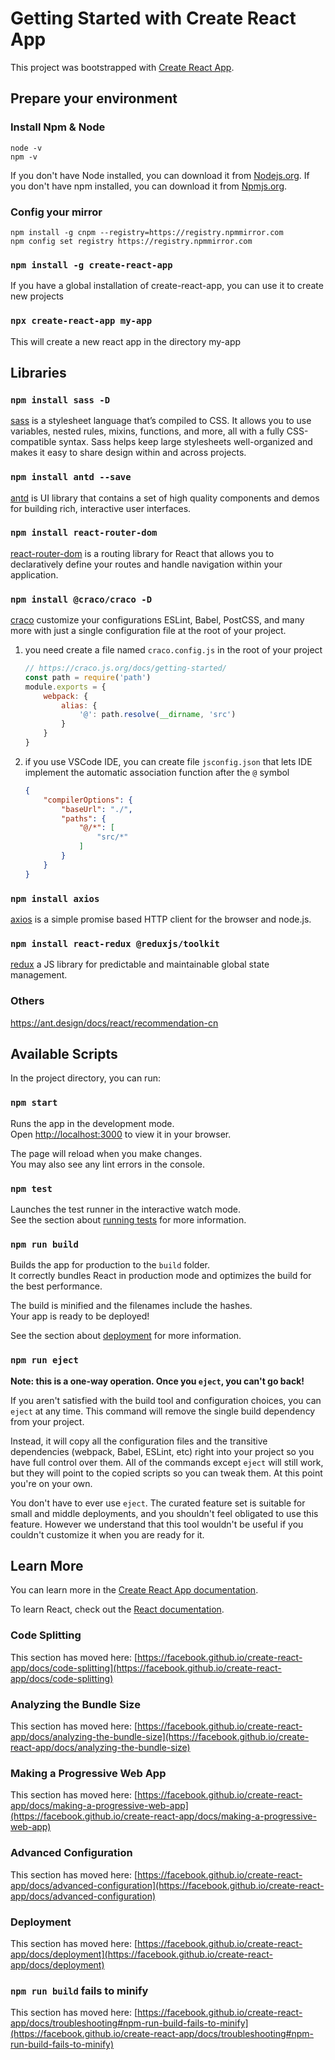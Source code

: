 # Getting Started with Create React App

This project was bootstrapped with [Create React App](https://github.com/facebook/create-react-app).

## Prepare your environment

### Install Npm & Node

``` shell
node -v
npm -v
```

If you don't have Node installed, you can download it from [Nodejs.org](https://nodejs.org/en/).
If you don't have npm installed, you can download it from [Npmjs.org](https://www.npmjs.com/get-npm).

### Config your mirror

``` shell
npm install -g cnpm --registry=https://registry.npmmirror.com
npm config set registry https://registry.npmmirror.com
```

### `npm install -g create-react-app`

If you have a global installation of create-react-app, you can use it to create new projects


### `npx create-react-app my-app`

This will create a new react app in the directory my-app

## Libraries

### `npm install sass -D`

[sass](https://www.sass.hk/docs/) is a stylesheet language that’s compiled to CSS. It allows you to use variables, nested rules, mixins, functions, and more, all with a fully CSS-compatible syntax. Sass helps keep large stylesheets well-organized and makes it easy to share design within and across projects.

### `npm install antd --save`

[antd](https://ant-design.antgroup.com/docs/react/getting-started-cn) is UI library that contains a set of high quality components and demos for building rich, interactive user interfaces.

### `npm install react-router-dom`

[react-router-dom](https://reactrouter.com/en/main) is a routing library for React that allows you to declaratively define your routes and handle navigation within your application.

### `npm install @craco/craco -D`

[craco](https://craco.js.org/docs/getting-started/) customize your configurations ESLint, Babel, PostCSS, and many more with just a single configuration file at the root of your project.

1. you need create a file named `craco.config.js` in the root of your project
   ``` jsx
   // https://craco.js.org/docs/getting-started/
   const path = require('path')
   module.exports = {
       webpack: {
           alias: {
               '@': path.resolve(__dirname, 'src')
           }
       }
   }
   ```
2. if you use VSCode IDE, you can create file `jsconfig.json` that lets IDE implement the automatic association function after the `@` symbol
   ``` json
   {
       "compilerOptions": {
           "baseUrl": "./",
           "paths": {
               "@/*": [
                   "src/*"
               ]
           }
       }
   }

### `npm install axios`

[axios](https://axios-http.com/docs/intro) is a simple promise based HTTP client for the browser and node.js.

### `npm install react-redux @reduxjs/toolkit`

[redux](https://redux.js.org/introduction/getting-started) a JS library for predictable and maintainable global state management.

### Others

https://ant.design/docs/react/recommendation-cn


## Available Scripts

In the project directory, you can run:

### `npm start`

Runs the app in the development mode.\
Open [http://localhost:3000](http://localhost:3000) to view it in your browser.

The page will reload when you make changes.\
You may also see any lint errors in the console.

### `npm test`

Launches the test runner in the interactive watch mode.\
See the section about [running tests](https://facebook.github.io/create-react-app/docs/running-tests) for more information.

### `npm run build`

Builds the app for production to the `build` folder.\
It correctly bundles React in production mode and optimizes the build for the best performance.

The build is minified and the filenames include the hashes.\
Your app is ready to be deployed!

See the section about [deployment](https://facebook.github.io/create-react-app/docs/deployment) for more information.

### `npm run eject`

**Note: this is a one-way operation. Once you `eject`, you can't go back!**

If you aren't satisfied with the build tool and configuration choices, you can `eject` at any time. This command will remove the single build dependency from your project.

Instead, it will copy all the configuration files and the transitive dependencies (webpack, Babel, ESLint, etc) right into your project so you have full control over them. All of the commands except `eject` will still work, but they will point to the copied scripts so you can tweak them. At this point you're on your own.

You don't have to ever use `eject`. The curated feature set is suitable for small and middle deployments, and you shouldn't feel obligated to use this feature. However we understand that this tool wouldn't be useful if you couldn't customize it when you are ready for it.

## Learn More

You can learn more in the [Create React App documentation](https://facebook.github.io/create-react-app/docs/getting-started).

To learn React, check out the [React documentation](https://reactjs.org/).

### Code Splitting

This section has moved here: [https://facebook.github.io/create-react-app/docs/code-splitting](https://facebook.github.io/create-react-app/docs/code-splitting)

### Analyzing the Bundle Size

This section has moved here: [https://facebook.github.io/create-react-app/docs/analyzing-the-bundle-size](https://facebook.github.io/create-react-app/docs/analyzing-the-bundle-size)

### Making a Progressive Web App

This section has moved here: [https://facebook.github.io/create-react-app/docs/making-a-progressive-web-app](https://facebook.github.io/create-react-app/docs/making-a-progressive-web-app)

### Advanced Configuration

This section has moved here: [https://facebook.github.io/create-react-app/docs/advanced-configuration](https://facebook.github.io/create-react-app/docs/advanced-configuration)

### Deployment

This section has moved here: [https://facebook.github.io/create-react-app/docs/deployment](https://facebook.github.io/create-react-app/docs/deployment)

### `npm run build` fails to minify

This section has moved here: [https://facebook.github.io/create-react-app/docs/troubleshooting#npm-run-build-fails-to-minify](https://facebook.github.io/create-react-app/docs/troubleshooting#npm-run-build-fails-to-minify)
